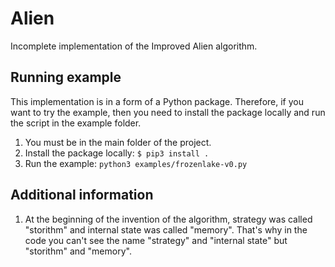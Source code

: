 # Alien
Incomplete implementation of the Improved Alien algorithm.

## Running example

This implementation is in a form of a Python package. Therefore, if you want to try the example, then you need to install the package locally and run the script in the example folder.

1. You must be in the main folder of the project.
2. Install the package locally: ``$ pip3 install .``
3. Run the example: ``python3 examples/frozenlake-v0.py``

## Additional information

1. At the beginning of the invention of the algorithm, strategy was called "storithm" and internal state was called "memory". That's why in the code you can't see the name "strategy" and "internal state" but "storithm" and "memory".

